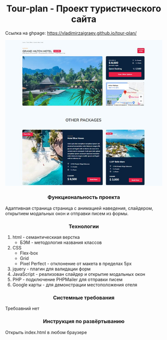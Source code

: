 <h1 align="center">Tour-plan - Проект туристического сайта</h1>

Ссылка на ghpage: https://vladimirzaigraev.github.io/tour-plan/


![Image alt](https://github.com/VladimirZaigraev/tour-plan/blob/main/tour.jpg)

<h3 align="center">Функциональность проекта</h3>
Адаптивная страница страница с анимацией наведения, слайдером, открытием модальных окон и отправки писем из формы.

<h3 align="center">Технологии</h1>

1. html - семантическиая верстка
    - БЭМ - методология названия классов
3. CSS
    - Flex-box
    - Grid
    - Pixel Perfect - отклонение от макета в пределах 5px
4. jquery - плагин для валидации форм
5. JavaScript - реализован слайдер и открытие модальных окон
6. PHP - подключение PHPMailer для отправки писем
7. Google карты - для демонстрации местоположения отеля

<h3 align="center">Системные требования</h1>
Требоавний нет

<h3 align="center">Инструкция по развёртыванию</h1>
Открыть index.html в любом браузере

